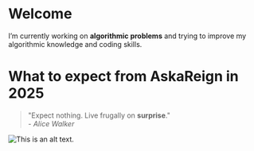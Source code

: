 # Welcome
I’m currently working on **algorithmic problems** and trying to improve my algorithmic knowledge and coding skills.

# What to expect from AskaReign in 2025

>"Expect nothing. Live frugally on **surprise**."
><br>- *Alice Walker*

![This is an alt text.](https://c02.purpledshub.com/uploads/sites/48/2024/01/moon-phases-2025-scaled.jpg?webp=1&w=1200 "This is a sample image.")

<!--
![This is an alt text.](https://c02.purpledshub.com/uploads/sites/48/2021/01/phases-of-moon-hero.jpg?webp=1&w=1200 "This is a sample image.")
**AskaReign/AskaReign** is a ✨ _special_ ✨ repository because its `README.md` (this file) appears on your GitHub profile.

Here are some ideas to get you started:

- 🔭 I’m currently working on algorithmic problems
- 🌱 I’m currently learning ...
- 👯 I’m looking to collaborate on ...
- 🤔 I’m looking for help with ...
- 💬 Ask me about ...
- 📫 How to reach me: ...
- 😄 Pronouns: ...
- ⚡ Fun fact: ...
-->
